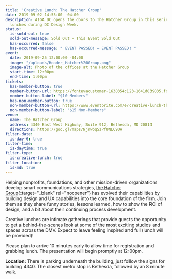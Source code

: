 ```yaml
---
title: 'Creative Lunch: The Hatcher Group'
date: 2019-09-02 14:55:00 -04:00
description: AIGA DC opens the doors to The Hatcher Group in this series of creative
  lunches during DC Design Week.
status:
  is-sold-out: true
  sold-out-message: Sold Out — This Event Sold Out
  has-occurred: false
  has-occurred-message: " EVENT PASSED! — EVENT PASSED! "
event:
  date: 2019-09-25 12:00:00 -04:00
  image: "/uploads/Header_Hatcher%20Group.png"
  image-alt: Photo of the offices at the Hatcher Group
  start-time: 12:00pm
  end-time: 1:00pm
tickets:
  has-member-button: true
  member-button-url: https://fontevacustomer-1638354c123-1641d839835.force.com/services/oauth2/authorize?client_id=3MVG9nthuDc9owbcOq7_07W.HriOQQPWTbMkrpOla.ajDQlTHf4_uby_mhwylcX.mJBU2O2SppTiZMS0J_HJd&response_type=code&redirect_uri=https://ikit.aiga.org/ikit_national_util/ikit-national-util-sso-redirect/&state=https%3A%2F%2Fdc.aiga.org%2Fevent%2Fcreative-lunch-the-hatcher-group%2F%3Fredirect_source%3Deventbrite_register
  member-button-label: "$10 Members"
  has-non-member-button: true
  non-member-button-url: https://www.eventbrite.com/e/creative-lunch-the-hatcher-group-tickets-71290115655
  non-member-button-label: "$15 Non-Members"
venue:
  name: The Hatcher Group
  address: 4340 East West Highway, Suite 912, Bethesda, MD 20814
  directions: https://goo.gl/maps/NjnwbqSzPfUNLC9UA
filter-date:
  is-day-6: true
filter-time:
  is-daytime: true
filter-type:
  is-creative-lunch: true
filter-location:
  is-md: true
---
```


Helping nonprofits, foundations, and other mission-driven organizations develop smart communications strategies, [the Hatcher Group](https://www.thehatchergroup.com/){:target="\_blank" rel="noopener"} has evolved their capabilities by building design and UX capabilities into the core foundation of the firm. Join them as they share funny stories, lessons learned, how to show the ROI of design, and a bit about their continuing process development.

Creative lunches are intimate gatherings that provide guests the opportunity to get a behind-the-scenes look at some of the most exciting studios and spaces across the DMV. Expect to leave feeling inspired and full (lunch will be provided)!

Please plan to arrive 10 minutes early to allow time for registration and grabbing lunch. The presentation will begin promptly at 12:00pm.

**Location:** There is parking underneath the building, just follow the signs for building 4340. The closest metro stop is Bethesda, followed by an 8 minute walk.
